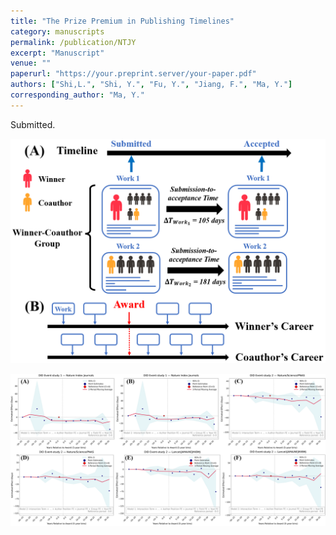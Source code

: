 ```yaml
---
title: "The Prize Premium in Publishing Timelines"
category: manuscripts
permalink: /publication/NTJY
excerpt: "Manuscript"
venue: ""
paperurl: "https://your.preprint.server/your-paper.pdf"
authors: ["Shi,L.", "Shi, Y.", "Fu, Y.", "Jiang, F.", "Ma, Y."]
corresponding_author: "Ma, Y."
---
```

  
Submitted.

![JOI Figure 1 Data Curation and Conceptualization](/images/JOI_Figure1.png)

![JOI Figure 2 DID Event Studies](/images/JOI_Figure2.png)

<!--  
  The “citation” line below will automatically be rendered in small font on the standalone publication page,  
  so you don’t need to repeat it in the body above.  
-->

